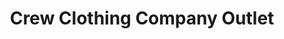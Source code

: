 ---
title: "Crew Clothing Company Outlet"
url: /braintree/crew-clothing-company-outlet/
shop: Kleidung
---